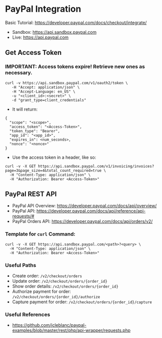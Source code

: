# PayPal Integration
Basic Tutorial: https://developer.paypal.com/docs/checkout/integrate/

- Sandbox: https://api.sandbox.paypal.com
- Live: https://api.paypal.com

## Get Access Token
### IMPORTANT: Access tokens expire! Retrieve new ones as necessary.
```
curl -v https://api.sandbox.paypal.com/v1/oauth2/token \
   -H "Accept: application/json" \
   -H "Accept-Language: en_US" \
   -u "<client_id>:<secret>" \
   -d "grant_type=client_credentials"
```
- It will return:
```
{
  "scope": "<scope>",
  "access_token": "<Access-Token>",
  "token_type": "Bearer",
  "app_id": "<app_id>",
  "expires_in": <num_seconds>,
  "nonce": "<nonce>"
}
```
- Use the access token in a header, like so:
```
curl -v -X GET https://api.sandbox.paypal.com/v1/invoicing/invoices?page=3&page_size=4&total_count_required=true \
  -H "Content-Type: application/json" \
  -H "Authorization: Bearer <Access-Token>"
```

## PayPal REST API
- PayPal API Overview: https://developer.paypal.com/docs/api/overview/
- PayPal API: https://developer.paypal.com/docs/api/reference/api-requests/#
- PayPal Orders API: https://developer.paypal.com/docs/api/orders/v2/

### Template for `curl` Command:
```
curl -v -X GET https://api.sandbox.paypal.com/<path>?<query> \
  -H "Content-Type: application/json" \
  -H "Authorization: Bearer <Access-Token>"
```

### Useful Paths
- Create order: `/v2/checkout/orders`
- Update order: `/v2/checkout/orders/{order_id}`
- Show order details: `/v2/checkout/orders/{order_id}`
- Authorize payment for order: `/v2/checkout/orders/{order_id}/authorize`
- Capture payment for order: `/v2/checkout/orders/{order_id}/capture`

### Useful References
- https://github.com/jcleblanc/paypal-examples/blob/master/rest/php/api-wrapper/requests.php